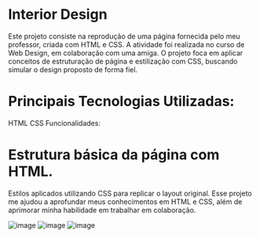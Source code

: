 # Interior Design

Este projeto consiste na reprodução de uma página fornecida pelo meu professor, criada com HTML e CSS. A atividade foi realizada no curso de Web Design, em colaboração com uma amiga. O projeto foca em aplicar conceitos de estruturação de página e estilização com CSS, buscando simular o design proposto de forma fiel.

# Principais Tecnologias Utilizadas:

HTML
CSS
Funcionalidades:

# Estrutura básica da página com HTML.
Estilos aplicados utilizando CSS para replicar o layout original.
Esse projeto me ajudou a aprofundar meus conhecimentos em HTML e CSS, além de aprimorar minha habilidade em trabalhar em colaboração.


![image](https://github.com/beatrizveloso/interior-design/assets/156534028/3da160da-92a9-404e-bef5-8be06b2a3cd1)
![image](https://github.com/beatrizveloso/interior-design/assets/156534028/5e4d6817-d110-4664-8e60-4201b056b13a)
![image](https://github.com/beatrizveloso/interior-design/assets/156534028/62ba09dd-9110-45ba-b01a-d716061737ba)


